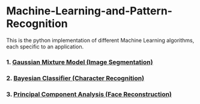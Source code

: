 # Machine-Learning-and-Pattern-Recognition

This is the python implementation of different Machine Learning algorithms, each specific to an application.

### 1. [Gaussian Mixture Model (Image Segmentation)](GMM-based-clustering)
### 2. [Bayesian Classifier (Character Recognition)](bayesian_classifier)
### 3. [Principal Component Analysis (Face Reconstruction)](face_recognition_using_PCA)
